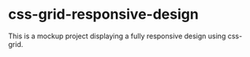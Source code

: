 # css-grid-responsive-design
This is a mockup project displaying a fully responsive design using css-grid.
